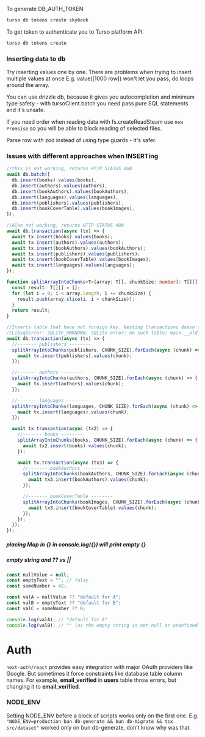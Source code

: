 To generate DB_AUTH_TOKEN:

```bash
turso db tokens create skybook
```

To get token to authenticate you to Turso platform API:

```bash
turso db tokens create
```

### Inserting data to db

Try inserting values one by one. There are problems when trying to insert multiple values at once E.g. value([1000 row]) won't let you pass, do loops around the array.

You can use drizzle db, because it gives you autocompletion and minimum type safety - with tursoClient.batch you need pass pure SQL statements and it's unsafe.

If you need order when reading data with fs.createReadSteam use `new Promsise` so you will be able to block reading of selected files.

Parse row with zod instead of using type guards - it's safer.

### Issues with different approaches when INSERTing

```ts
//this is not working, returns HTTP STATUS 400
await db.batch([
  db.insert(books).values(books),
  db.insert(authors).values(authors),
  db.insert(bookAuthors).values(bookAuthors),
  db.insert(languages).values(languages),
  db.insert(publishers).values(publishers),
  db.insert(bookCoverTable).values(bookImages),
]);
```

```ts
//Also not working, returns HTTP STATUS 400
await db.transaction(async (tx) => {
  await tx.insert(books).values(books);
  await tx.insert(authors).values(authors);
  await tx.insert(bookAuthors).values(bookAuthors);
  await tx.insert(publishers).values(publishers);
  await tx.insert(bookCoverTable).values(bookImages);
  await tx.insert(languages).values(languages);
});
```

```ts
function splitArrayIntoChunks<T>(array: T[], chunkSize: number): T[][] {
  const result: T[][] = [];
  for (let i = 0; i < array.length; i += chunkSize) {
    result.push(array.slice(i, i + chunkSize));
  }
  return result;
}

//Inserts table that have not foreign key. Nesting transactions doesn't fix the issue with foreign keys
//LibsqlError: SQLITE_UNKNOWN: SQLite error: no such table: main.__old_push_publisher
await db.transaction(async (tx) => {
  //------- publishers --------
  splitArrayIntoChunks(publishers, CHUNK_SIZE).forEach(async (chunk) => {
    await tx.insert(publishers).values(chunk);
  });

  //------- authors --------
  splitArrayIntoChunks(authors, CHUNK_SIZE).forEach(async (chunk) => {
    await tx.insert(authors).values(chunk);
  });

  //------- languages --------
  splitArrayIntoChunks(languages, CHUNK_SIZE).forEach(async (chunk) => {
    await tx.insert(languages).values(chunk);
  });

  await tx.transaction(async (tx2) => {
    //------- books --------
    splitArrayIntoChunks(books, CHUNK_SIZE).forEach(async (chunk) => {
      await tx2.insert(books).values(chunk);
    });

    await tx.transaction(async (tx3) => {
      //------- bookAuthors --------
      splitArrayIntoChunks(bookAuthors, CHUNK_SIZE).forEach(async (chunk) => {
        await tx3.insert(bookAuthors).values(chunk);
      });

      //------- bookCoverTable --------
      splitArrayIntoChunks(bookImages, CHUNK_SIZE).forEach(async (chunk) => {
        await tx3.insert(bookCoverTable).values(chunk);
      });
    });
  });
});
```

##### placing Map in {} in console.log({}) will print empty {}

##### empty string and ?? vs ||

```ts
const nullValue = null;
const emptyText = ""; // falsy
const someNumber = 42;

const valA = nullValue ?? "default for A";
const valB = emptyText ?? "default for B";
const valC = someNumber ?? 0;

console.log(valA); // "default for A"
console.log(valB); // "" (as the empty string is not null or undefined)
```

# Auth

`next-auth/react` provides easy integration with major OAuth providers like Google.
But sometimes it force constraints like database table column names. For example, **email_verified** in **users** table throw errors, but changing it to **email_verified**.

### NODE_ENV

Setting NODE_ENV before a block of scripts works only on the first one.
E.g.
`"NODE_ENV=production bun db-generate && bun db-migrate && tsx src/dataset"` worked only on bun db-generate, don't know why was that.
